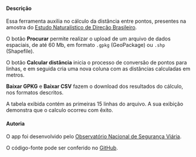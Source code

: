 #### Descrição
Essa ferramenta auxilia no cálculo da distância entre pontos, presentes na amostra do [Estudo Naturalístico de Direção Brasileiro](http://www.tecnologia.ufpr.br/portal/ceppur/estudo-naturalistico-de-direcao-brasileiro/).

O botão **Procurar** permite realizar o upload de um arquivo de dados espaciais, de até 60 Mb, em formato `.gpkg` (GeoPackage) ou `.shp` (Shapefile).

O botão **Calcular distância** inicia o processo de conversão de pontos para linhas, e em seguida cria uma nova coluna com as distâncias calculadas em metros.

**Baixar GPKG** e **Baixar CSV** fazem o download dos resultados do cálculo, nos formatos descritos.

A tabela exibida contém as primeiras 15 linhas do arquivo. A sua exibição demonstra que o calculo ocorreu com êxito.

#### Autoria
O app foi desenvolvido pelo [Observatório Nacional de Segurança Viária](https://www.onsv.org.br/).

O código-fonte pode ser conferido no [GitHub](https://github.com/ONSV/dist-app). 